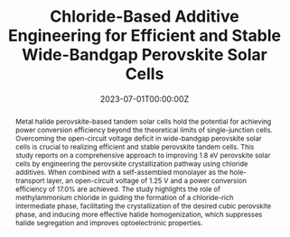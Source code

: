 ---
title: "Chloride-Based Additive Engineering for Efficient and Stable Wide-Bandgap Perovskite Solar Cells"
authors:
- Xinyi Shen
- Benjamin M. Gallant
- Philippe Holzhey
- Joel A. Smith
- Karim A. Elmestekawy
- Zhongcheng Yuan
- P. V. G. M. Rathnayake
- Stefano Bernardi
- admin
- Ernestas Kasparavicius
- Tadas Malinauskas
- Pietro Caprioglio
- Oleksandra Shargaieva
- Yen-Hung Lin
- Melissa M. McCarthy
- Eva Unger
- Vytautas Getautis
- Asaph Widmer-Cooper
- Laura M. Herz
- Henry J. Snaith
author_notes:
- ""
date: "2023-07-01T00:00:00Z"
doi: "10.1002/adma.202211742"

# Schedule page publish date (NOT publication's date).
publishDate: "2023-07-01T00:00:00Z"

# Publication type.
# Accepts a single type but formatted as a YAML list (for Hugo requirements).
# Enter a publication type from the CSL standard.
publication_types: ["article-journal"]

# Publication name and optional abbreviated publication name.
publication: "*Advanced Materials*"
publication_short: ""

abstract: "Metal halide perovskite-based tandem solar cells hold the potential for achieving power conversion efficiency beyond the theoretical limits of single-junction cells. Overcoming the open-circuit voltage deficit in wide-bandgap perovskite solar cells is crucial to realizing efficient and stable perovskite tandem cells. This study reports on a comprehensive approach to improving 1.8 eV perovskite solar cells by engineering the perovskite crystallization pathway using chloride additives. When combined with a self-assembled monolayer as the hole-transport layer, an open-circuit voltage of 1.25 V and a power conversion efficiency of 17.0% are achieved. The study highlights the role of methylammonium chloride in guiding the formation of a chloride-rich intermediate phase, facilitating the crystallization of the desired cubic perovskite phase, and inducing more effective halide homogenization, which suppresses halide segregation and improves optoelectronic properties."

# Summary. An optional shortened abstract.
summary: "A study on chloride-based additive engineering to improve efficiency and stability in wide-bandgap perovskite solar cells by optimizing crystallization and halide homogenization."

tags:
- Perovskite Solar Cells
- Additive Engineering
- Halide Segregation
- Wide-Bandgap Perovskites
- Advanced Materials

featured: false

# links:
# - name: ""
#   url: ""
url_pdf: "https://onlinelibrary.wiley.com/doi/pdf/10.1002/adma.202211742"
url_code: ''
url_dataset: ''
url_poster: ''
url_project: ''
url_slides: ''
url_source: ''
url_video: ''

# Featured image
# To use, add an image named `featured.jpg/png` to your page's folder. 
image:
  caption: ''
  focal_point: ""
  preview_only: false

# Associated Projects (optional).
#   Associate this publication with one or more of your projects.
#   Simply enter your project's folder or file name without extension.
#   E.g. `internal-project` references `content/project/internal-project/index.md`.
#   Otherwise, set `projects: []`.
projects: []

# Slides (optional).
#   Associate this publication with Markdown slides.
#   Simply enter your slide deck's filename without extension.
#   E.g. `slides: "example"` references `content/slides/example/index.md`.
#   Otherwise, set `slides: ""`.
slides: example
---